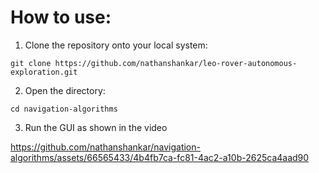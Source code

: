 # How to use:
1. Clone the repository onto your local system:
```console
git clone https://github.com/nathanshankar/leo-rover-autonomous-exploration.git
```
2. Open the directory:
```console
cd navigation-algorithms
```
3. Run the GUI as shown in the video

https://github.com/nathanshankar/navigation-algorithms/assets/66565433/4b4fb7ca-fc81-4ac2-a10b-2625ca4aad90



